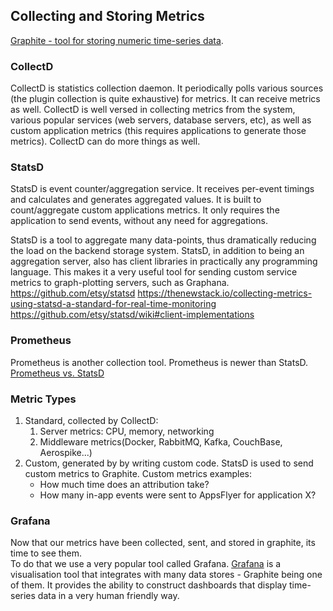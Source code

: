 ## Collecting and Storing Metrics 
[Graphite - tool for storing numeric time-series data](https://graphite.readthedocs.io/en/latest/overview.html).

### CollectD
CollectD is statistics collection daemon. It periodically polls various sources 
(the plugin collection is quite exhaustive) for metrics. It can receive metrics as well. 
CollectD is well versed in collecting metrics from the system, various popular services 
(web servers, database servers, etc), as well as custom application metrics 
(this requires applications to generate those metrics). CollectD can do more things as well. 

### StatsD
StatsD is event counter/aggregation service. It receives per-event timings and calculates and 
generates aggregated values. It is built to count/aggregate custom applications metrics. 
It only requires the application to send events, without any need for aggregations.

StatsD is a tool to aggregate many data-points, thus dramatically reducing the load on the backend storage system. 
StatsD, in addition to being an aggregation server, also has client libraries in practically any programming language. 
This makes it a very useful tool for sending custom service metrics to graph-plotting servers, such as Graphana.
https://github.com/etsy/statsd
https://thenewstack.io/collecting-metrics-using-statsd-a-standard-for-real-time-monitoring
https://github.com/etsy/statsd/wiki#client-implementations

### Prometheus
Prometheus is another collection tool. Prometheus is newer than StatsD.
[Prometheus vs. StatsD](https://medium.com/@yuvarajl/prometheus-vs-statsd-for-metrics-collection-3b107ab1f60d)

### Metric Types
1. Standard, collected by CollectD:
    1. Server metrics: CPU, memory, networking
    1. Middleware metrics(Docker, RabbitMQ, Kafka, CouchBase, Aerospike...)
2. Custom, generated by by writing custom code. StatsD is used to send custom metrics to Graphite. Custom metrics examples:  
    * How much time does an attribution take? 
    * How many in-app events were sent to AppsFlyer for application X? 

### Grafana
Now that our metrics have been collected, sent, and stored in graphite, its time to see them.  
To do that we use a very popular tool called Grafana. 
[Grafana](https://www.youtube.com/watch?v=sKNZMtoSHN4&index=7&list=PLDGkOdUX1Ujo3wHw9-z5Vo12YLqXRjzg2) 
is a visualisation tool that integrates with many data stores - Graphite being one of them. 
It provides the ability to construct dashboards that display time-series data in a very human friendly way.




